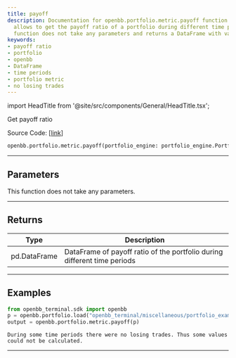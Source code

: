 ```yaml
---
title: payoff
description: Documentation for openbb.portfolio.metric.payoff function. This function
  allows to get the payoff ratio of a portfolio during different time periods. The
  function does not take any parameters and returns a DataFrame with values.
keywords:
- payoff ratio
- portfolio
- openbb
- DataFrame
- time periods
- portfolio metric
- no losing trades
---
```


import HeadTitle from '@site/src/components/General/HeadTitle.tsx';

<HeadTitle title="payoff - Metric - Portfolio - Reference | OpenBB SDK Docs" />

Get payoff ratio

Source Code: [[link](https://github.com/OpenBB-finance/OpenBBTerminal/tree/main/openbb_terminal/portfolio/portfolio_model.py#L1590)]

```python
openbb.portfolio.metric.payoff(portfolio_engine: portfolio_engine.PortfolioEngine)
```

---

## Parameters

This function does not take any parameters.

---

## Returns

| Type | Description |
| ---- | ----------- |
| pd.DataFrame | DataFrame of payoff ratio of the portfolio during different time periods |
---

## Examples

```python
from openbb_terminal.sdk import openbb
p = openbb.portfolio.load("openbb_terminal/miscellaneous/portfolio_examples/holdings/example.csv")
output = openbb.portfolio.metric.payoff(p)
```

```
During some time periods there were no losing trades. Thus some values could not be calculated.
```
---
